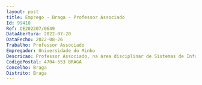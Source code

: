 ```yaml
--- 
layout: post
title: Emprego - Braga - Professor Associado
Id: 99410
Ref: OE202207/0649
DataAbertura: 2022-07-20
DataFecho: 2022-08-26
Trabalho: Professor Associado
Empregador: Universidade do Minho
Descricao: Professor Associado, na área disciplinar de Sistemas de Informação nas Organizações e na Sociedade
CodigoPostal: 4704-553 BRAGA
Concelho: Braga
Distrito: Braga
--- 
```

